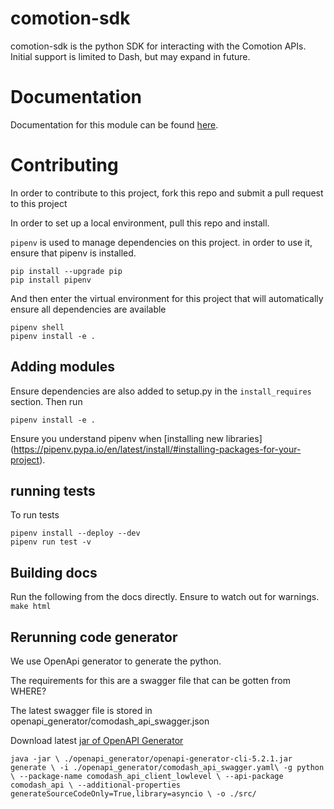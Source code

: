# comotion-sdk

comotion-sdk is the python SDK for interacting with the Comotion APIs.  Initial support is limited to Dash, but may expand in future.


# Documentation

Documentation for this module can be found [here](https://comotionlabs.github.io/comotion-sdk/).

# Contributing

In order to contribute to this project, fork this repo and submit a pull request to this project

In order to set up a local environment, pull this repo and install.

`pipenv` is used to manage dependencies on this project. in order to use it, ensure that pipenv is installed.

```
pip install --upgrade pip
pip install pipenv
```

And then enter the virtual environment for this project that will automatically ensure all dependencies are available

```
pipenv shell
pipenv install -e .
```

## Adding modules


Ensure dependencies are also added to setup.py in the `install_requires` section.  Then run

```
pipenv install -e .
```

Ensure you understand pipenv when [installing new libraries] (https://pipenv.pypa.io/en/latest/install/#installing-packages-for-your-project).


## running tests

To run tests
```
pipenv install --deploy --dev
pipenv run test -v
```


## Building docs

Run the following from the docs directly. Ensure to watch out for warnings.
`
make html
`
## Rerunning code generator

We use OpenApi generator to generate the python.

The requirements for this are a swagger file that can be gotten from WHERE?

The latest swagger file is stored in openapi_generator/comodash_api_swagger.json

Download latest [jar of OpenAPI Generator](https://github.com/OpenAPITools/openapi-generator#13---download-jar)

`
java -jar \
./openapi_generator/openapi-generator-cli-5.2.1.jar generate \
  -i ./openapi_generator/comodash_api_swagger.yaml\
  -g python \
  --package-name comodash_api_client_lowlevel \
  --api-package comodash_api \
  --additional-properties generateSourceCodeOnly=True,library=asyncio \
  -o ./src/
`
